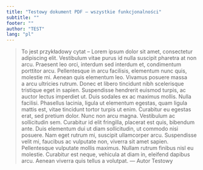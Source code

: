 ```yaml
---
title: "Testowy dokument PDF – wszystkie funkcjonalności"
subtitle: ""
footer: ""
author: "TEST"
lang: "pl"
---
```


> To jest przykładowy cytat – Lorem ipsum dolor sit amet, consectetur adipiscing elit. Vestibulum vitae purus id nulla suscipit pharetra at non arcu. Praesent leo orci, interdum sed interdum et, condimentum porttitor arcu. Pellentesque in arcu facilisis, elementum nunc quis, molestie mi. Aenean quis elementum leo. Vivamus posuere massa a&nbsp;arcu ultricies rutrum. Donec et libero tincidunt nibh scelerisque tristique eget in sapien. Suspendisse hendrerit euismod turpis, ac auctor lectus imperdiet ut. Duis sodales ex ac maximus mollis. Nulla facilisi. Phasellus lacinia, ligula ut elementum egestas, quam ligula mattis est, vitae tincidunt tortor turpis ut enim. Curabitur eu egestas erat, sed pretium dolor. Nunc non arcu magna. Vestibulum ac sollicitudin sem. Curabitur id elit fringilla, placerat est quis, bibendum ante. Duis elementum dui ut diam sollicitudin, ut commodo nisi posuere. Nam eget rutrum mi, suscipit ullamcorper arcu. Suspendisse velit mi, faucibus ac vulputate non, viverra sit amet sapien. Pellentesque vulputate mollis maximus. Nullam rutrum finibus nisl eu molestie. Curabitur est neque, vehicula at diam in, eleifend dapibus arcu. Aenean viverra quis tellus a&nbsp;volutpat.
> — Autor Testowy

